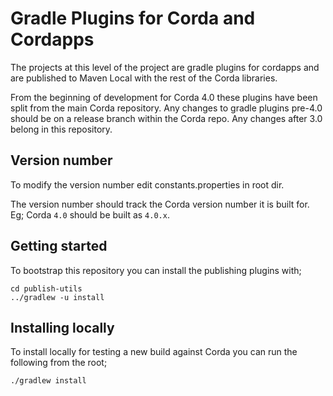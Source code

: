 # Gradle Plugins for Corda and Cordapps

The projects at this level of the project are gradle plugins for cordapps and are published to Maven Local with
the rest of the Corda libraries.

From the beginning of development for Corda 4.0 these plugins have been split from the main Corda repository. 
Any changes to gradle plugins pre-4.0 should be on a release branch within the Corda repo. Any changes after 3.0
belong in this repository. 

## Version number


To modify the version number edit constants.properties in root dir. 

The version number should track the Corda version number it is built for. Eg; Corda `4.0` should be built as `4.0.x`.

## Getting started

To bootstrap this repository you can install the publishing plugins with;

    cd publish-utils
    ../gradlew -u install

## Installing locally

To install locally for testing a new build against Corda you can run the following from the root;

    ./gradlew install
